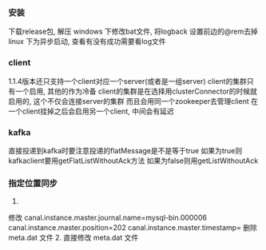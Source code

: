 ### 安装
下载release包, 解压
windows 下修改bat文件, 将logback 设置前边的@rem去掉
linux 下为异步启动, 查看有没有成功需要看log文件

### client
1.1.4版本还只支持一个client对应一个server(或者是一组server)
client的集群只有一个启用, 其他的作为冷备
client的集群是在选择用clusterConnector的时候就启用的, 这个不仅会连接server的集群
而且会用同一个zookeeper去管理client
在一个client挂掉之后会启用另一个client, 中间会有延迟

### kafka
直接投递到kafka时要注意投递的flatMessage是不是等于true
如果为true则kafkaclient要用getFlatListWithoutAck方法
如果为false则用getListWithoutAck


### 指定位置同步
1. 
修改
canal.instance.master.journal.name=mysql-bin.000006
canal.instance.master.position=202
canal.instance.master.timestamp=
删除 meta.dat 文件
2.
直接修改 meta.dat 文件
